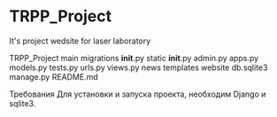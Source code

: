 # TRPP_Project

It's project wedsite for laser laboratory 

TRPP_Project
  main
    migrations
      __init__.py
    static
    __init__.py
    admin.py
    apps.py
    models.py
    tests.py
    urls.py
    views.py
  news
  templates
  website
  db.sqlite3
  manage.py
  README.md
  
Требования
Для установки и запуска проекта, необходим Django и sqlite3.



